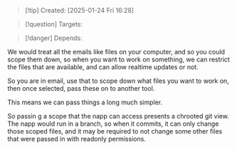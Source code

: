 
>[!tip] Created: [2025-01-24 Fri 16:28]

>[!question] Targets: 

>[!danger] Depends: 

We would treat all the emails like files on your computer, and so you could scope them down, so when you want to work on something, we can restrict the files that are available, and can allow realtime updates or not.

So you are in email, use that to scope down what files you want to work on, then once selected, pass these on to another tool.

This means we can pass things a long much simpler.

So passin g a scope that the napp can access presents a chrooted git view.  The napp would run in a branch, so when it commits, it can only change those scoped files, and it may be required to not change some other files that were passed in with readonly permissions.